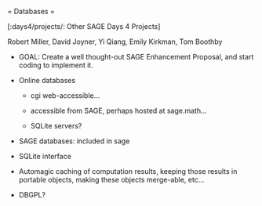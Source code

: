 = Databases =

[:days4/projects/: Other SAGE Days 4 Projects]

Robert Miller, David Joyner, Yi Qiang, Emily Kirkman, Tom Boothby

 * GOAL: Create a well thought-out SAGE Enhancement Proposal, and start coding to implement it.

 * Online databases

   * cgi web-accessible...

   * accessible from SAGE, perhaps hosted at sage.math...

   * SQLite servers?

 * SAGE databases: included in sage

 * SQLite interface

 * Automagic caching of computation results, keeping those results in portable objects, making these objects merge-able, etc...

 * DBGPL?
